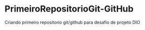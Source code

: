 # PrimeiroRepositorioGit-GitHub
Criando primeiro repositorio git/github para desafio de projeto DIO
